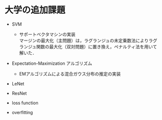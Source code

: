 # 大学の追加課題
- SVM
	- サポートベクタマシンの実装  
	マージンの最大化（主問題）は，ラグランジュの未定乗数法によりラグランジュ関数の最大化（双対問題）に置き換え，ペナルティ法を用いて解いた．  

- Expectation-Maximization アルゴリズム
	- EMアルゴリズムによる混合ガウス分布の推定の実装  
- LeNet
- ResNet
- loss function
- overfitting



